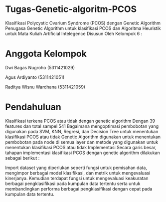 # Tugas-Genetic-algoritm-PCOS
Klasifikasi Polycystic Ovarium Syndrome (PCOS) dengan Genetic Algorithm
Penugasa Genetic Algorithm untuk klasifikasi PCOS dan Algoritma Heuristik untuk Mata Kuliah Artificial Intelegence Disusun Oleh Kelompok 6 :

# Anggota Kelompok
Dwi Bagas Nugroho (5311421029)

Agus Ardiyanto (5311421051)

Raditya Wisnu Wardhana (5311421059)

# Pendahuluan
Klasifikasi terkena PCOS atau tidak dengan genetic algorithm
Dengan 39 features dan total sampel 541
Bagaimana mengoptimasi pembobotan yang digunakan pada SVM, KNN, Regresi, dan Decision Tree untuk menentukan klasifikasi PCOS atau tidak
Genetic Algorithm digunakan untuk menentukan pembobotan pada node di semua layer dan metode yang digunakan untuk menentukan klasifikasi PCOS atau tidak
Implementasi
Secara garis besar, tahapan implementasi klasifikasi PCOS dengan genetic algorithm dilakukan sebagai berikut :

Import dataset yang diperlukan seperti fungsi untuk pemisahan data, mengimpor berbagai model klasifikasi, dan metrik untuk mengevaluasi kinerjanya.
Kemudian terdapat fungsi untuk mengevaluasi keakuratan berbagai pengklasifikasi pada kumpulan data tertentu serta untuk membandingkan performa berbagai pengklasifikasi dengan cepat pada kumpulan data tertentu.
